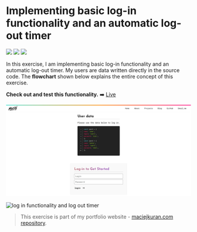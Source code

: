 # Implementing basic log-in functionality and an automatic log-out timer

<span><img src="https://img.shields.io/badge/HTML5-E34F26?style=for-the-badge&logo=html5&logoColor=white" /> </span>
<span><img src="https://img.shields.io/badge/Sass-CC6699?style=for-the-badge&logo=sass&logoColor=white" /> </span>
<span><img src="https://img.shields.io/badge/JavaScript-323330?style=for-the-badge&logo=javascript&logoColor=F7DF1E" /> </span>

In this exercise, I am implementing basic log-in functionality and an automatic log-out timer. My users are
data written directly in the source code. The <b>flowchart</b> shown below explains the entire concept of
this exercise.

<b>Check out and test this functionality.</b>
➡️ [Live](https://maciejkuran.com/blog/implementing-login-functionality-and-logout-timer)

<p align="center">
      <img src="/img/login-ui.png">
    </p>

![log in functionality and log out timer](https://user-images.githubusercontent.com/103118542/174449601-870a643b-3c03-40da-9472-fb5b6d13bef5.png)

> This exercise is part of my portfolio website - [maciejkuran.com repository](https://github.com/maciejkuran/maciejkuran.com).
